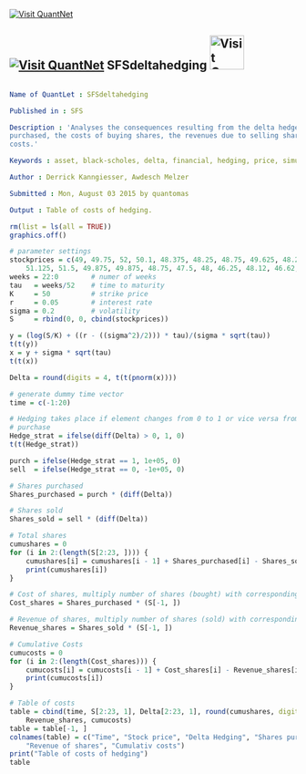 
[<img src="https://github.com/QuantLet/Styleguide-and-Validation-procedure/blob/master/pictures/banner.png" alt="Visit QuantNet">](http://quantlet.de/index.php?p=info)

## [<img src="https://github.com/QuantLet/Styleguide-and-Validation-procedure/blob/master/pictures/qloqo.png" alt="Visit QuantNet">](http://quantlet.de/) **SFSdeltahedging** [<img src="https://github.com/QuantLet/Styleguide-and-Validation-procedure/blob/master/pictures/QN2.png" width="60" alt="Visit QuantNet 2.0">](http://quantlet.de/d3/ia)

```yaml

Name of QuantLet : SFSdeltahedging

Published in : SFS

Description : 'Analyses the consequences resulting from the delta hedge, e.g. the number of shares
purchased, the costs of buying shares, the revenues due to selling shares and the cumulative
costs.'

Keywords : asset, black-scholes, delta, financial, hedging, price, simulation, stock-price

Author : Derrick Kanngiesser, Awdesch Melzer

Submitted : Mon, August 03 2015 by quantomas

Output : Table of costs of hedging.

```


```r
rm(list = ls(all = TRUE))
graphics.off()

# parameter settings
stockprices = c(49, 49.75, 52, 50.1, 48.375, 48.25, 48.75, 49.625, 48.25, 48.25, 
    51.125, 51.5, 49.875, 49.875, 48.75, 47.5, 48, 46.25, 48.12, 46.62, 48.12)
weeks = 22:0        # numer of weeks
tau   = weeks/52    # time to maturity
K     = 50          # strike price
r     = 0.05        # interest rate
sigma = 0.2         # volatility
S     = rbind(0, 0, cbind(stockprices))

y = (log(S/K) + ((r - ((sigma^2)/2))) * tau)/(sigma * sqrt(tau))
t(t(y))
x = y + sigma * sqrt(tau)
t(t(x))

Delta = round(digits = 4, t(t(pnorm(x))))

# generate dummy time vector
time = c(-1:20)

# Hedging takes place if element changes from 0 to 1 or vice versa from 0 to 1
# purchase
Hedge_strat = ifelse(diff(Delta) > 0, 1, 0)
t(t(Hedge_strat))

purch = ifelse(Hedge_strat == 1, 1e+05, 0)
sell  = ifelse(Hedge_strat == 0, -1e+05, 0)

# Shares purchased
Shares_purchased = purch * (diff(Delta))

# Shares sold
Shares_sold = sell * (diff(Delta))

# Total shares
cumushares = 0
for (i in 2:(length(S[2:23, ]))) {
    cumushares[i] = cumushares[i - 1] + Shares_purchased[i] - Shares_sold[i]
    print(cumushares[i])
}

# Cost of shares, multiply number of shares (bought) with corresponding price
Cost_shares = Shares_purchased * (S[-1, ])

# Revenue of shares, multiply number of shares (sold) with corresponding price
Revenue_shares = Shares_sold * (S[-1, ])

# Cumulative Costs
cumucosts = 0
for (i in 2:(length(Cost_shares))) {
    cumucosts[i] = cumucosts[i - 1] + Cost_shares[i] - Revenue_shares[i]
    print(cumucosts[i])
}

# Table of costs
table = cbind(time, S[2:23, 1], Delta[2:23, 1], round(cumushares, digits = 2), Cost_shares, 
    Revenue_shares, cumucosts)
table = table[-1, ]
colnames(table) = c("Time", "Stock price", "Delta Hedging", "Shares purchased", "Cost of shares", 
    "Revenue of shares", "Cumulativ costs")
print("Table of costs of hedging")
table

```
